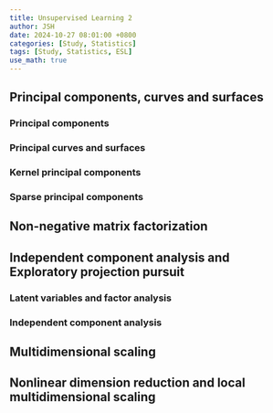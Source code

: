 ```yaml
---
title: Unsupervised Learning 2
author: JSH
date: 2024-10-27 08:01:00 +0800
categories: [Study, Statistics]
tags: [Study, Statistics, ESL]
use_math: true
---
```


## Principal components, curves and surfaces
### Principal components
### Principal curves and surfaces
### Kernel principal components
### Sparse principal components

## Non-negative matrix factorization

## Independent component analysis and Exploratory projection pursuit
### Latent variables and factor analysis
### Independent component analysis

## Multidimensional scaling

## Nonlinear dimension reduction and local multidimensional scaling

